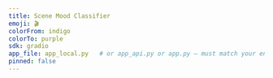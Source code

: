 ```yaml
---
title: Scene Mood Classifier
emoji: 🎬
colorFrom: indigo
colorTo: purple
sdk: gradio
app_file: app_local.py   # or app_api.py or app.py — must match your entry file
pinned: false
---
```

